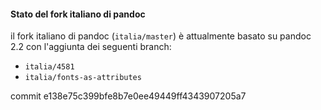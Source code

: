 #### Stato del fork italiano di pandoc

il fork italiano di pandoc (`italia/master`) è attualmente basato su
pandoc 2.2 con l'aggiunta dei seguenti branch:

- `italia/4581`
- `italia/fonts-as-attributes`

commit e138e75c399bfe8b7e0ee49449ff4343907205a7
